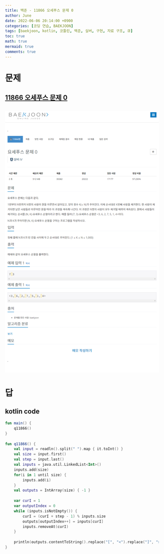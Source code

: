 ```yaml
---
title: 백준 - 11866 오세푸스 문제 0
author: June
date: 2022-06-06 20:14:00 +0900
categories: [코딩 연습, BAEKJOON]
tags: [baekjoon, kotlin, 코틀린, 백준, 실버, 구현, 자료 구조, 큐]
toc: true
math: true
mermaid: true
comments: true
---
```

# 문제
## [11866 오세푸스 문제 0](https://www.acmicpc.net/problem/11866)
## ![screencapture](/posts/coding-practice/baekjoon/screencapture-acmicpc-net-problem-11866.png)

# 답
## kotlin code
```kotlin
fun main() {
    q11866()
}

fun q11866() {
    val input = readln().split(" ").map { it.toInt() }
    val size = input.first()
    val step = input.last()
    val inputs = java.util.LinkedList<Int>()
    inputs.add(size)
    for(i in 1 until size) {
        inputs.add(i)
    }
    val outputs = IntArray(size) { -1 }

    var curI = 1
    var outputIndex = 0
    while (inputs.isNotEmpty()) {
        curI = (curI + step - 1) % inputs.size
        outputs[outputIndex++] = inputs[curI]
        inputs.removeAt(curI)
    }

    println(outputs.contentToString().replace("[", "<").replace("]", ">"))
}
```